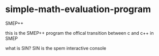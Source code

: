 # simple-math-evaluation-program
SMEP++


this is the SMEP++ program the offical transition between c and c++ in SMEP

what is SIN?
SIN is the spem interactive console

